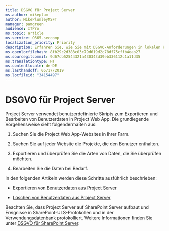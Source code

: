 ```yaml
---
title: DSGVO für Project Server
ms.author: mikeplum
author: MikePlumleyMSFT
manager: pamgreen
audience: ITPro
ms.topic: article
ms.service: O365-seccomp
localization_priority: Priority
description: Erfahren Sie, wie Sie mit DSGVO-Anforderungen in lokalen Project Server-Installationen umgehen.
ms.openlocfilehash: 8fb29c2d383c03c79d619d2c78df75cffb4eab27
ms.sourcegitcommit: 9d67cb52544321a430343d39eb336112c1a11d35
ms.translationtype: HT
ms.contentlocale: de-DE
ms.lasthandoff: 05/17/2019
ms.locfileid: "34154497"
---
```

# <a name="gdpr-for-project-server"></a>DSGVO für Project Server

Project Server verwendet benutzerdefinierte Skripts zum Exportieren und Bearbeiten von Benutzerdaten in Project Web App. Die grundlegende Vorgehensweise sieht folgendermaßen aus:

1.  Suchen Sie die Project Web App-Websites in Ihrer Farm.

2.  Suchen Sie auf jeder Website die Projekte, die den Benutzer enthalten.

3.  Exportieren und überprüfen Sie die Arten von Daten, die Sie überprüfen möchten.

4.  Bearbeiten Sie die Daten bei Bedarf.

In den folgenden Artikeln werden diese Schritte ausführlich beschrieben:

- [Exportieren von Benutzerdaten aus Project Server](/Project/export-user-data-from-project-server?toc=/Office365/Enterprise/toc.json)

- [Löschen von Benutzerdaten aus Project Server](/Project/delete-user-data-from-project-server?toc=/Office365/Enterprise/toc.json)


Beachten Sie, dass Project Server auf SharePoint Server aufbaut und Ereignisse in SharePoint-ULS-Protokollen und in der Verwendungsdatenbank protokolliert. Weitere Informationen finden Sie unter [DSGVO für SharePoint Server](gdpr-for-sharepoint-server.md).
